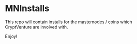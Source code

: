 # MNInstalls
This repo will contain installs for the masternodes / coins which CryptVenture are involved with.

Enjoy!
